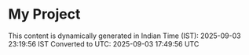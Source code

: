 # My Project

This content is dynamically generated in Indian Time (IST): 2025-09-03 23:19:56 IST
Converted to UTC: 2025-09-03 17:49:56 UTC
